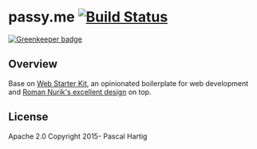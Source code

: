 # passy.me [![Build Status](https://travis-ci.org/passy/passy.me.svg?branch=master)](https://travis-ci.org/passy/passy.me)

[![Greenkeeper badge](https://badges.greenkeeper.io/passy/passy.me.svg)](https://greenkeeper.io/)

## Overview

Base on [Web Starter Kit](https://developers.google.com/web/starter-kit), an opinionated boilerplate for web development and
[Roman Nurik's excellent design](https://github.com/romannurik/roman.nurik.net/) on top.

## License

Apache 2.0
Copyright 2015- Pascal Hartig
